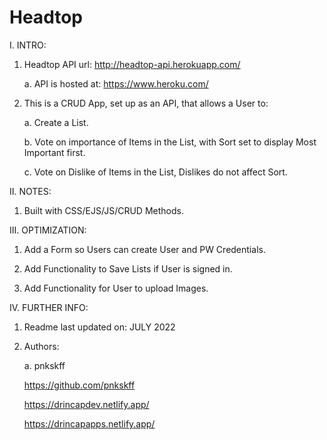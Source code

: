 # Headtop

I. INTRO:

  1. Headtop API url: http://headtop-api.herokuapp.com/
  
     a. API is hosted at: https://www.heroku.com/

  2. This is a CRUD App, set up as an API, that allows a User to:

     a. Create a List.

     b. Vote on importance of Items in the List, with Sort set to display Most Important first.

     c. Vote on Dislike of Items in the List, Dislikes do not affect Sort.

II. NOTES:

  1. Built with CSS/EJS/JS/CRUD Methods.

III. OPTIMIZATION:

  1. Add a Form so Users can create User and PW Credentials.

  2. Add Functionality to Save Lists if User is signed in.
  
  3. Add Functionality for User to upload Images.

IV. FURTHER INFO:

  1. Readme last updated on: JULY 2022

  2. Authors:

     a. pnkskff

     https://github.com/pnkskff

     https://drincapdev.netlify.app/

     https://drincapapps.netlify.app/
